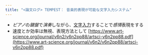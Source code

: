 ```yaml
---
title: "<論文ログ> TEMPEST： 音楽的表現が可能な文字入力システム"
---
```


* *ピアノ*の*鍵盤*で*演奏*しながら、[文字入力](%E6%96%87%E5%AD%97%E5%85%A5%E5%8A%9B.md)することで*感情*表現をする
* 速度とか効率は無視、表現方法として
  [https://www.art-science.org/journal/v6n2/v6n2pp88/artsci-v6n2pp88.pdf](https://www.art-science.org/journal/v6n2/v6n2pp88/artsci-v6n2pp88.pdf)
